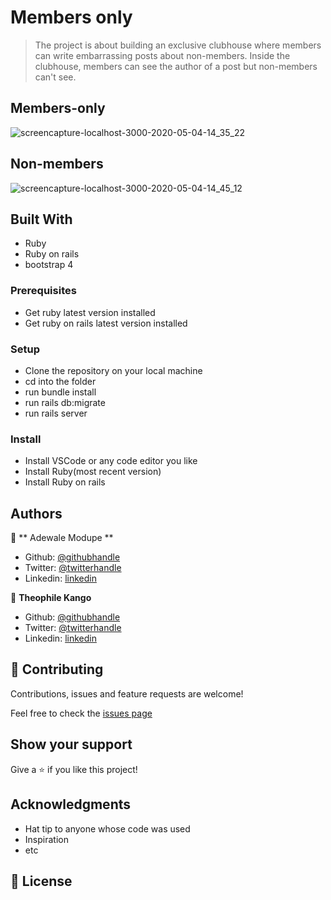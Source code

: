 # Members only

> The project is about building an exclusive clubhouse where members can write embarrassing posts about non-members. Inside the clubhouse, members can see the author of a post but non-members can't see. 

## Members-only

![screencapture-localhost-3000-2020-05-04-14_35_22](https://user-images.githubusercontent.com/52670459/80971711-0eae9000-8e15-11ea-8dad-e30b36ab24a9.png)

## Non-members

![screencapture-localhost-3000-2020-05-04-14_45_12](https://user-images.githubusercontent.com/52670459/80972416-00ad3f00-8e16-11ea-96aa-99305564b943.png) 

## Built With

- Ruby
- Ruby on rails 
- bootstrap 4

### Prerequisites

- Get ruby latest version installed
- Get ruby on rails latest version installed

### Setup

- Clone the repository on your local machine
- cd into the folder
- run bundle install
- run rails db:migrate
- run rails server

### Install

- Install VSCode or any code editor you like
- Install Ruby(most recent version)
- Install Ruby on rails

## Authors

👤 ** Adewale Modupe **

- Github: [@githubhandle](https://github.com/Eshy10)
- Twitter: [@twitterhandle](https://twitter.com/AdesholaAdewal6)
- Linkedin: [linkedin](https://www.linkedin.com/in/adewale-adeshola-b0b581139/)

👤 **Theophile Kango**

- Github: [@githubhandle](https://github.com/Theophile-Kango)
- Twitter: [@twitterhandle](https://twitter.com/Theophadh)
- Linkedin: [linkedin](https://www.linkedin.com/in/theophile-kango-b6b580194/)

## 🤝 Contributing

Contributions, issues and feature requests are welcome!

Feel free to check the [issues page](https://github.com/Eshy10/sample_apps/issues)
## Show your support

Give a ⭐️ if you like this project!

## Acknowledgments

- Hat tip to anyone whose code was used
- Inspiration
- etc

## 📝 License

